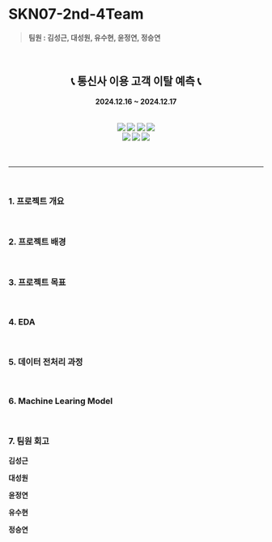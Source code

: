 # SKN07-2nd-4Team 

> **팀원 : 김성근, 대성원, 유수현, 윤정연, 정승연**
</br>

<div align="center">
  <h2><strong> 📞 통신사 이용 고객 이탈 예측 📞 </h2></strog>
  2024.12.16 ~ 2024.12.17 
</div>
<br><br>
<div align="center">
    <div>
        <img src="https://img.shields.io/badge/VS%20Code-007ACC?style=flat&logo=Visual%20Studio%20Code&logoColor=white"/>
        <img src="https://img.shields.io/badge/Python-3776AB?style=flat&logo=Python&logoColor=white"/>
        <img src="https://img.shields.io/badge/Machine%20Learning-FF6F00?style=flat&logo=Artificial%20Intelligence&logoColor=white"/>
        <img src="https://img.shields.io/badge/scikit--learn-F7931E?style=flat&logo=scikit-learn&logoColor=white"/>
        <br/>
        <img src="https://img.shields.io/badge/Git-F05032?style=flat&logo=Git&logoColor=white"/>
        <img src="https://img.shields.io/badge/GitHub-181717?style=flat&logo=GitHub&logoColor=white"/>
        <img src="https://img.shields.io/badge/Discord-5865F2?style=flat&logo=Discord&logoColor=white"/>
    </div>
</div>
<br><br>
    
---
<br>

### 1. 프로젝트 개요 

</br>

### 2. 프로젝트 배경 

</br>

### 3. 프로젝트 목표 

</br>

### 4. EDA 

</br>

### 5. 데이터 전처리 과정

</br>

### 6. Machine Learing Model

</br>

### 7. 팀원 회고
김성근
>
>
대성원
>
>
윤정연
>
>
유수현
>
>
정승연
>
>
</br>
